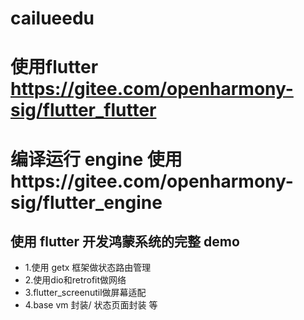 # cailueedu
# 使用flutter https://gitee.com/openharmony-sig/flutter_flutter
# 编译运行 engine 使用https://gitee.com/openharmony-sig/flutter_engine
## 使用 flutter 开发鸿蒙系统的完整 demo
* 1.使用 getx 框架做状态路由管理
* 2.使用dio和retrofit做网络
* 3.flutter_screenutil做屏幕适配
* 4.base vm 封装/ 状态页面封装 等
